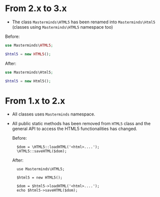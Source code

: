 From 2.x to 3.x
===============

- The class `Masterminds\HTML5` has been renamed into `Masterminds\Html5` (classes using `Masterminds\HTML5` namespace too)

Before:
```php    
use Masterminds\HTML5;

$html5 = new HTML5();
```
        
After:
```php  
use Masterminds\Html5;
        
$html5 = new Html5();
```        

From 1.x to 2.x
=================

- All classes uses `Masterminds` namespace.
- All public static methods has been removed from `HTML5` class and the general API to access the HTML5 functionalities has changed. 

    Before:
    
        $dom = \HTML5::loadHTML('<html>....');
        \HTML5::saveHTML($dom);
        
    After:

        use Masterminds\HTML5;
        
        $html5 = new HTML5();
        
        $dom = $html5->loadHTML('<html>....');
        echo $html5->saveHTML($dom);


